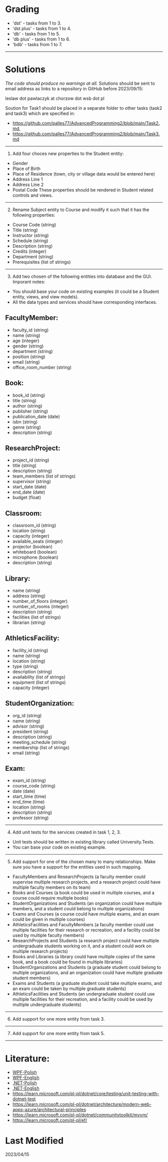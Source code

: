 # Grading

* 'dst' - tasks from 1 to 3.
* 'dst plus' - tasks from 1 to 4.
* 'db' - tasks from 1 to 5.
* 'db plus' - tasks from 1 to 6.
* 'bdb' - tasks from 1 to 7.

-----------------------------------

# Solutions

*The code should produce no warnings at all.*
Solutions should be sent to email address as links to a repository in GitHub before 2023/09/15: 

leslaw dot pawlaczyk at chorzow dot wsb dot pl

Soution for Task1 should be placed in a separate folder to other tasks (task2 and task3) which are specified in:

* https://github.com/palles77/AdvancedProgramming2/blob/main/Task2.md, 
* https://github.com/palles77/AdvancedProgramming2/blob/main/Task3.md

-----------------------------------

1. Add four choces new properties to the Student entity:
* Gender
* Place of Birth
* Place of Residence (town, city or village data would be entered here)
* Address Line 1
* Address Line 2
* Postal Code
These properties should be rendered in Student related controls and views.

-----------------------------------

2. Rename Subject entity to Course and modify it such that it has the following properties:

* Course Code (string)
* Title (string)
* Instructor (string)
* Schedule (string)
* Description (string)
* Credits (integer)
* Department (string)
* Prerequisites (list of strings)

-----------------------------------

3. Add two chosen of the following entities into database and the GUI. 
Imporant notes:
* You should base your code on existing examples (it could be a Student entity, views, and view models).
* All the data types and services should have corresponding interfaces.

## FacultyMember:
* faculty_id (string)
* name (string)
* age (integer)
* gender (string)
* department (string)
* position (string)
* email (string)
* office_room_number (string)

## Book:
* book_id (string)
* title (string)
* author (string)
* publisher (string)
* publication_date (date)
* isbn (string)
* genre (string)
* description (string)

## ResearchProject:
* project_id (string)
* title (string)
* description (string)
* team_members (list of strings)
* supervisor (string)
* start_date (date)
* end_date (date)
* budget (float)

## Classroom:
* classroom_id (string)
* location (string)
* capacity (integer)
* available_seats (integer)
* projector (boolean)
* whiteboard (boolean)
* microphone (boolean)
* description (string)

## Library:
* name (string)
* address (string)
* number_of_floors (integer)
* number_of_rooms (integer)
* description (string)
* facilities (list of strings)
* librarian (string)

## AthleticsFacility:
* facility_id (string)
* name (string)
* location (string)
* type (string)
* description (string)
* availability (list of strings)
* equipment (list of strings)
* capacity (integer)

## StudentOrganization:
* org_id (string)
* name (string)
* advisor (string)
* president (string)
* description (string)
* meeting_schedule (string)
* membership (list of strings)
* email (string)

## Exam:
* exam_id (string)
* course_code (string)
* date (date)
* start_time (time)
* end_time (time)
* location (string)
* description (string)
* professor (string)

-----------------------------------

4. Add unit tests for the services created in task 1, 2, 3.
* Unit tests should be written in existing library called University.Tests.
* You can base your code on existing example.

-----------------------------------

5. Add support for one of the chosen many to many relationships. Make sure you have a support for the entities used in such mapping.

* FacultyMembers and ResearchProjects (a faculty member could supervise multiple research projects, and a research project could have multiple faculty members on its team)
* Books and Courses (a book could be used in multiple courses, and a course could require multiple books)
* StudentOrganizations and Students (an organization could have multiple members, and a student could belong to multiple organizations)
* Exams and Courses (a course could have multiple exams, and an exam could be given in multiple courses)
* AthleticsFacilities and FacultyMembers (a faculty member could use multiple facilities for their research or recreation, and a facility could be used by multiple faculty members)
* ResearchProjects and Students (a research project could have multiple undergraduate students working on it, and a student could work on multiple research projects)
* Books and Libraries (a library could have multiple copies of the same book, and a book could be found in multiple libraries)
* StudentOrganizations and Students (a graduate student could belong to multiple organizations, and an organization could have multiple graduate student members)
* Exams and Students (a graduate student could take multiple exams, and an exam could be taken by multiple graduate students)
* AthleticsFacilities and Students (an undergraduate student could use multiple facilities for their recreation, and a facility could be used by multiple undergraduate students)

-----------------------------------

6. Add support for one more entity from task 3.

-----------------------------------

7. Add support for one more entity from task 5.

-----------------------------------

# Literature:

* [WPF-Polish](https://github.com/palles77/AdvancedProgramming2/blob/main/wpf-en-7.0.pdf)
* [WPF-English](https://github.com/palles77/AdvancedProgramming2/blob/main/wpf-en-7.0.pdf)
* [.NET-Polish](https://github.com/palles77/AdvancedProgramming2/blob/main/dotnet-fundamentals-pl.pdf)
* [.NET-English](https://github.com/palles77/AdvancedProgramming2/blob/main/dotnet-fundamentals-en.pdf)
* https://learn.microsoft.com/pl-pl/dotnet/core/testing/unit-testing-with-dotnet-test
* https://learn.microsoft.com/pl-pl/dotnet/architecture/modern-web-apps-azure/architectural-principles
* https://learn.microsoft.com/pl-pl/dotnet/communitytoolkit/mvvm/
* https://learn.microsoft.com/pl-pl/ef/


# Last Modified

2023/04/15

